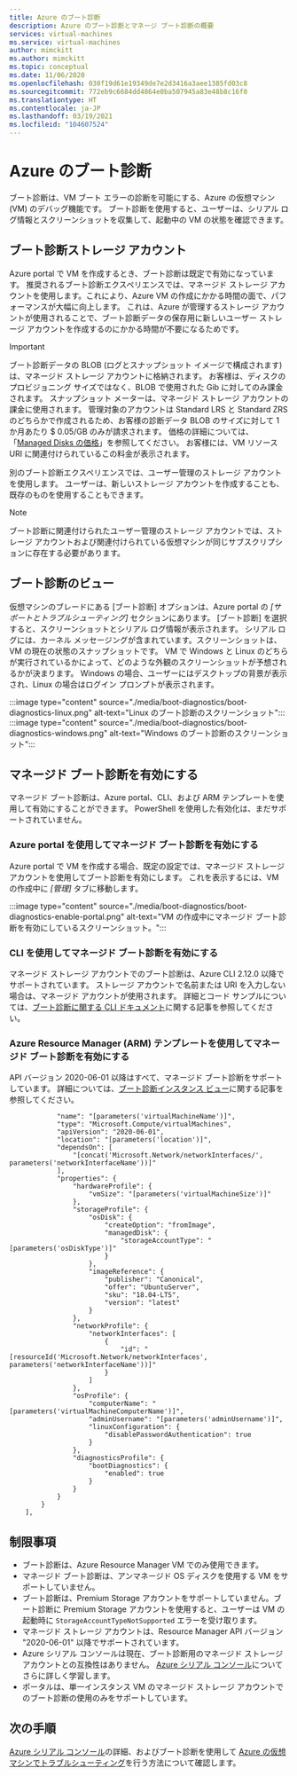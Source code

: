 ```yaml
---
title: Azure のブート診断
description: Azure のブート診断とマネージ ブート診断の概要
services: virtual-machines
ms.service: virtual-machines
author: mimckitt
ms.author: mimckitt
ms.topic: conceptual
ms.date: 11/06/2020
ms.openlocfilehash: 030f19d61e19349de7e2d3416a3aee1385fd03c8
ms.sourcegitcommit: 772eb9c6684dd4864e0ba507945a83e48b8c16f0
ms.translationtype: HT
ms.contentlocale: ja-JP
ms.lasthandoff: 03/19/2021
ms.locfileid: "104607524"
---
```

# <a name="azure-boot-diagnostics"></a>Azure のブート診断

ブート診断は、VM ブート エラーの診断を可能にする、Azure の仮想マシン (VM) のデバッグ機能です。 ブート診断を使用すると、ユーザーは、シリアル ログ情報とスクリーンショットを収集して、起動中の VM の状態を確認できます。

## <a name="boot-diagnostics-storage-account"></a>ブート診断ストレージ アカウント
Azure portal で VM を作成するとき、ブート診断は既定で有効になっています。 推奨されるブート診断エクスペリエンスでは、マネージド ストレージ アカウントを使用します。これにより、Azure VM の作成にかかる時間の面で、パフォーマンスが大幅に向上します。 これは、Azure が管理するストレージ アカウントが使用されることで、ブート診断データの保存用に新しいユーザー ストレージ アカウントを作成するのにかかる時間が不要になるためです。

> [!IMPORTANT]
> ブート診断データの BLOB (ログとスナップショット イメージで構成されます) は、マネージド ストレージ アカウントに格納されます。 お客様は、ディスクのプロビジョニング サイズではなく、BLOB で使用された Gib に対してのみ課金されます。 スナップショット メーターは、マネージド ストレージ アカウントの課金に使用されます。 管理対象のアカウントは Standard LRS と Standard ZRS のどちらかで作成されるため、お客様の診断データ BLOB のサイズに対して 1 か月あたり $ 0.05/GB のみが請求されます。 価格の詳細については、「[Managed Disks の価格](https://azure.microsoft.com/pricing/details/managed-disks/)」を参照してください。 お客様には、VM リソース URI に関連付けられているこの料金が表示されます。 

別のブート診断エクスペリエンスでは、ユーザー管理のストレージ アカウントを使用します。 ユーザーは、新しいストレージ アカウントを作成することも、既存のものを使用することもできます。
> [!NOTE]
> ブート診断に関連付けられたユーザー管理のストレージ アカウントでは、ストレージ アカウントおよび関連付けられている仮想マシンが同じサブスクリプションに存在する必要があります。 



## <a name="boot-diagnostics-view"></a>ブート診断のビュー
仮想マシンのブレードにある [ブート診断] オプションは、Azure portal の *[サポートとトラブルシューティング]* セクションにあります。 [ブート診断] を選択すると、スクリーンショットとシリアル ログ情報が表示されます。 シリアル ログには、カーネル メッセージングが含まれています。スクリーンショットは、VM の現在の状態のスナップショットです。 VM で Windows と Linux のどちらが実行されているかによって、どのような外観のスクリーンショットが予想されるかが決まります。 Windows の場合、ユーザーにはデスクトップの背景が表示され、Linux の場合はログイン プロンプトが表示されます。

:::image type="content" source="./media/boot-diagnostics/boot-diagnostics-linux.png" alt-text="Linux のブート診断のスクリーンショット":::
:::image type="content" source="./media/boot-diagnostics/boot-diagnostics-windows.png" alt-text="Windows のブート診断のスクリーンショット":::

## <a name="enable-managed-boot-diagnostics"></a>マネージド ブート診断を有効にする 
マネージド ブート診断は、Azure portal、CLI、および ARM テンプレートを使用して有効にすることができます。 PowerShell を使用した有効化は、まだサポートされていません。 

### <a name="enable-managed-boot-diagnostics-using-the-azure-portal"></a>Azure portal を使用してマネージド ブート診断を有効にする
Azure portal で VM を作成する場合、既定の設定では、マネージド ストレージ アカウントを使用してブート診断を有効にします。 これを表示するには、VM の作成中に *[管理]* タブに移動します。 

:::image type="content" source="./media/boot-diagnostics/boot-diagnostics-enable-portal.png" alt-text="VM の作成中にマネージド ブート診断を有効にしているスクリーンショット。":::

### <a name="enable-managed-boot-diagnostics-using-cli"></a>CLI を使用してマネージド ブート診断を有効にする
マネージド ストレージ アカウントでのブート診断は、Azure CLI 2.12.0 以降でサポートされています。 ストレージ アカウントで名前または URI を入力しない場合は、マネージド アカウントが使用されます。 詳細とコード サンプルについては、[ブート診断に関する CLI ドキュメント](/cli/azure/vm/boot-diagnostics)に関する記事を参照してください。

### <a name="enable-managed-boot-diagnostics-using-azure-resource-manager-arm-templates"></a>Azure Resource Manager (ARM) テンプレートを使用してマネージド ブート診断を有効にする
API バージョン 2020-06-01 以降はすべて、マネージド ブート診断をサポートしています。 詳細については、[ブート診断インスタンス ビュー](/rest/api/compute/virtualmachines/createorupdate#bootdiagnostics)に関する記事を参照してください。

```ARM Template
            "name": "[parameters('virtualMachineName')]",
            "type": "Microsoft.Compute/virtualMachines",
            "apiVersion": "2020-06-01",
            "location": "[parameters('location')]",
            "dependsOn": [
                "[concat('Microsoft.Network/networkInterfaces/', parameters('networkInterfaceName'))]"
            ],
            "properties": {
                "hardwareProfile": {
                    "vmSize": "[parameters('virtualMachineSize')]"
                },
                "storageProfile": {
                    "osDisk": {
                        "createOption": "fromImage",
                        "managedDisk": {
                            "storageAccountType": "[parameters('osDiskType')]"
                        }
                    },
                    "imageReference": {
                        "publisher": "Canonical",
                        "offer": "UbuntuServer",
                        "sku": "18.04-LTS",
                        "version": "latest"
                    }
                },
                "networkProfile": {
                    "networkInterfaces": [
                        {
                            "id": "[resourceId('Microsoft.Network/networkInterfaces', parameters('networkInterfaceName'))]"
                        }
                    ]
                },
                "osProfile": {
                    "computerName": "[parameters('virtualMachineComputerName')]",
                    "adminUsername": "[parameters('adminUsername')]",
                    "linuxConfiguration": {
                        "disablePasswordAuthentication": true
                    }
                },
                "diagnosticsProfile": {
                    "bootDiagnostics": {
                        "enabled": true
                    }
                }
            }
        }
    ],

```

## <a name="limitations"></a>制限事項
- ブート診断は、Azure Resource Manager VM でのみ使用できます。
- マネージド ブート診断は、アンマネージド OS ディスクを使用する VM をサポートしていません。
- ブート診断は、Premium Storage アカウントをサポートしていません。ブート診断に Premium Storage アカウントを使用すると、ユーザーは VM の起動時に `StorageAccountTypeNotSupported` エラーを受け取ります。 
- マネージド ストレージ アカウントは、Resource Manager API バージョン "2020-06-01" 以降でサポートされています。
- Azure シリアル コンソールは現在、ブート診断用のマネージド ストレージ アカウントとの互換性はありません。 [Azure シリアル コンソール](/troubleshoot/azure/virtual-machines/serial-console-overview)についてさらに詳しく学習します。
- ポータルは、単一インスタンス VM のマネージド ストレージ アカウントでのブート診断の使用のみをサポートしています。

## <a name="next-steps"></a>次の手順

[Azure シリアル コンソール](/troubleshoot/azure/virtual-machines/serial-console-overview)の詳細、およびブート診断を使用して [Azure の仮想マシンでトラブルシューティング](/troubleshoot/azure/virtual-machines/boot-diagnostics)を行う方法について確認します。